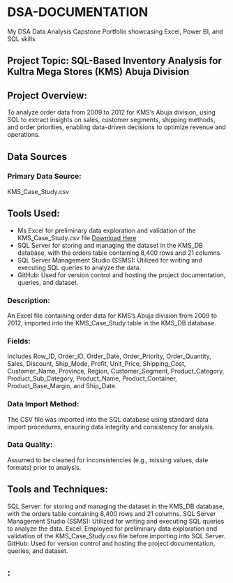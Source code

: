 # DSA-DOCUMENTATION
My DSA Data Analysis Capstone Portfolio showcasing Excel, Power BI, and SQL skills


## Project Topic: SQL-Based Inventory Analysis for Kultra Mega Stores (KMS) Abuja Division

## Project Overview: 
To analyze order data from 2009 to 2012 for KMS’s Abuja division, 
using SQL to extract insights on sales, customer segments, shipping methods,
and order priorities, enabling data-driven decisions to optimize revenue and operations.

## Data Sources
### Primary Data Source: 
KMS_Case_Study.csv

## Tools Used:
- Ms Excel for preliminary data exploration and validation of the KMS_Case_Study.csv file [Download Here](https://drive.google.com/file/d/1MjF1hQxMRZTLfUy0naUpClMT4OOOcMCX/view?usp=sharing)
- SQL Server for storing and managing the dataset in the KMS_DB database, with the orders table containing 8,400 rows and 21 columns.
- SQL Server Management Studio (SSMS): Utilized for writing and executing SQL queries to analyze the data.
- GitHub: Used for version control and hosting the project documentation, queries, and dataset.






















### Description: 
An Excel file containing order data for KMS’s Abuja division from 2009 to 2012, imported into the KMS_Case_Study table in the KMS_DB database.

### Fields: 
Includes Row_ID, Order_ID, Order_Date, Order_Priority, Order_Quantity, Sales, Discount, Ship_Mode, Profit, Unit_Price, Shipping_Cost, 
Customer_Name, Province, Region, Customer_Segment, Product_Category, Product_Sub_Category, Product_Name, Product_Container, Product_Base_Margin, and Ship_Date.

### Data Import Method: 
The CSV file was imported into the SQL database using standard data import procedures, ensuring data integrity and consistency for analysis.

### Data Quality: 
Assumed to be cleaned for inconsistencies (e.g., missing values, date formats) prior to analysis.


## Tools and Techniques:

SQL Server: for storing and managing the dataset in the KMS_DB database, with the orders table containing 8,400 rows and 21 columns.
SQL Server Management Studio (SSMS): Utilized for writing and executing SQL queries to analyze the data.
Excel: Employed for preliminary data exploration and validation of the KMS_Case_Study.csv file before importing into SQL Server.
GitHub: Used for version control and hosting the project documentation, queries, and dataset.


## :
